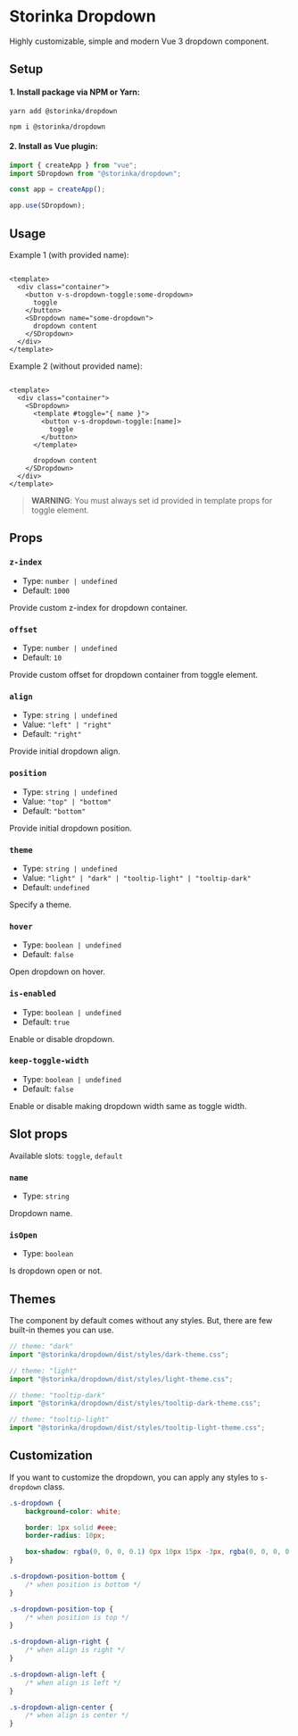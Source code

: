 # Storinka Dropdown

Highly customizable, simple and modern Vue 3 dropdown component.

## Setup

#### 1. Install package via NPM or Yarn:

```shell
yarn add @storinka/dropdown
```

```shell
npm i @storinka/dropdown
```

#### 2. Install as Vue plugin:

```javascript
import { createApp } from "vue";
import SDropdown from "@storinka/dropdown";

const app = createApp();

app.use(SDropdown);
```

## Usage

Example 1 (with provided name):

```vue

<template>
  <div class="container">
    <button v-s-dropdown-toggle:some-dropdown>
      toggle
    </button>
    <SDropdown name="some-dropdown">
      dropdown content
    </SDropdown>
  </div>
</template>
```

Example 2 (without provided name):

```vue

<template>
  <div class="container">
    <SDropdown>
      <template #toggle="{ name }">
        <button v-s-dropdown-toggle:[name]>
          toggle
        </button>
      </template>

      dropdown content
    </SDropdown>
  </div>
</template>
```

> **WARNING**: You must always set id provided in template props for toggle element.

## Props

### `z-index`

- Type: `number | undefined`
- Default: `1000`

Provide custom z-index for dropdown container.

### `offset`

- Type: `number | undefined`
- Default: `10`

Provide custom offset for dropdown container from toggle element.

### `align`

- Type: `string | undefined`
- Value: `"left" | "right"`
- Default: `"right"`

Provide initial dropdown align.

### `position`

- Type: `string | undefined`
- Value: `"top" | "bottom"`
- Default: `"bottom"`

Provide initial dropdown position.

### `theme`

- Type: `string | undefined`
- Value: `"light" | "dark" | "tooltip-light" | "tooltip-dark"`
- Default: `undefined`

Specify a theme.

### `hover`

- Type: `boolean | undefined`
- Default: `false`

Open dropdown on hover.

### `is-enabled`

- Type: `boolean | undefined`
- Default: `true`

Enable or disable dropdown.

### `keep-toggle-width`

- Type: `boolean | undefined`
- Default: `false`

Enable or disable making dropdown width same as toggle width.

## Slot props

Available slots: `toggle`, `default`

### `name`

- Type: `string`

Dropdown name.

### `isOpen`

- Type: `boolean`

Is dropdown open or not.

## Themes

The component by default comes without any styles. But, there are few built-in themes you can use.

```javascript
// theme: "dark"
import "@storinka/dropdown/dist/styles/dark-theme.css";

// theme: "light"
import "@storinka/dropdown/dist/styles/light-theme.css";

// theme: "tooltip-dark"
import "@storinka/dropdown/dist/styles/tooltip-dark-theme.css";

// theme: "tooltip-light"
import "@storinka/dropdown/dist/styles/tooltip-light-theme.css";
```

## Customization

If you want to customize the dropdown, you can apply any styles to `s-dropdown` class.

```css
.s-dropdown {
    background-color: white;

    border: 1px solid #eee;
    border-radius: 10px;

    box-shadow: rgba(0, 0, 0, 0.1) 0px 10px 15px -3px, rgba(0, 0, 0, 0.05) 0px 4px 6px -2px;
}

.s-dropdown-position-bottom {
    /* when position is bottom */
}

.s-dropdown-position-top {
    /* when position is top */
}

.s-dropdown-align-right {
    /* when align is right */
}

.s-dropdown-align-left {
    /* when align is left */
}

.s-dropdown-align-center {
    /* when align is center */
}
```
